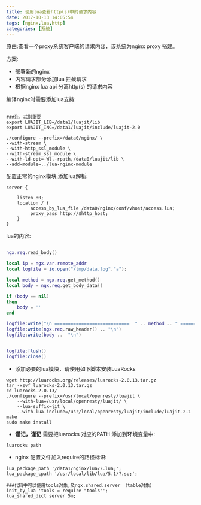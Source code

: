 ```yaml
---
title: 使用lua查看http(s)中的请求内容
date: 2017-10-13 14:05:54
tags: [nginx,lua,http]
categories: [系统]
---
```


原由:查看一个proxy系统客户端的请求内容，该系统为nginx proxy 搭建。

方案:
* 部署新的nginx 
* 内容请求部分添加lua 拦截请求
* 根据nginx lua api 分离http(s) 的请求内容

编译nginx时需要添加lua支持:

```shell

###注，忒别重要
export LUAJIT_LIB=/data1/luajit/lib
export LUAJIT_INC=/data1/luajit/include/luajit-2.0

./configure --prefix=/data0/nginx/ \
--with-stream \
--with-http_ssl_module \
--with-stream_ssl_module \
--with-ld-opt=-Wl,-rpath,/data0/luajit/lib \
--add-module=../lua-nginx-module
```

配置正常的nginx模块,添加lua解析:
```shell
server {

	listen 80;
	location / {
		 access_by_lua_file /data0/nginx/conf/vhost/access.lua;
		 proxy_pass http://$http_host;	
	}
}

```

lua的内容:
```lua

ngx.req.read_body()

local ip = ngx.var.remote_addr
local logfile = io.open("/tmp/data.log","a");

local method = ngx.req.get_method()
local body = ngx.req.get_body_data()

if (body == nil)
then
    body = ''
end

logfile:write("\n ============================  " .. method .. " ========================== " .. "\n")
logfile:write(ngx.req.raw_header() .. "\n")
logfile:write(body ..  "\n")


logfile:flush()
logfile:close()

```

* 添加必要的lua模块，请使用如下脚本安装LuaRocks
```shell
wget http://luarocks.org/releases/luarocks-2.0.13.tar.gz
tar -xzvf luarocks-2.0.13.tar.gz
cd luarocks-2.0.13/
./configure --prefix=/usr/local/openresty/luajit \
    --with-lua=/usr/local/openresty/luajit/ \
    --lua-suffix=jit \
    --with-lua-include=/usr/local/openresty/luajit/include/luajit-2.1
make
sudo make install
```

* **谨记，谨记** 需要把luarocks 对应的PATH 添加到环境变量中:

```shell
luarocks path 
```

* nginx 配置文件加入require的路径标识:

```shell
lua_package_path '/data1/nginx/lua/?.lua;';
lua_package_cpath '/usr/local/lib/lua/5.1/?.so;';

###代码中可以使用tools对象,及ngx.shared.server （table对象）
init_by_lua 'tools = require "tools"';
lua_shared_dict server 5m;

```


